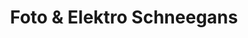 ---
title: "Foto & Elektro Schneegans"
url: /leinefelde-worbis/foto-und-elektro-schneegans/
shop: Elektronik
---